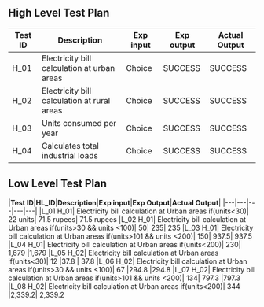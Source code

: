 ##  High Level Test Plan

|**Test ID**|**Description**|**Exp input**|**Exp output**|**Actual Output**|
|----|----|----|---|---|
|H_01|	Electricity bill calculation at urban areas|	Choice|SUCCESS|	SUCCESS
|H_02|	Electricity bill calculation at rural areas|	Choice|	SUCCESS|	SUCCESS
|H_03|	Units consumed per year|	Choice|	SUCCESS|	SUCCESS
|H_04|	Calculates total industrial loads|	Choice|	SUCCESS|	SUCCESS

## Low Level Test Plan

|**Test ID**|**HL_ID**|**Description**|**Exp input**|**Exp Output**|**Actual Output**|
|---|---|---|---|---|
|L_01	H_01|	Electricity bill calculation at Urban areas if(units<30)|	22 units|	71.5 rupees|	71.5 rupees
|L_02	H_01|	Electricity bill calculation at Urban areas if(units>30 && units <100)|	50|	235|	235
|L_03	H_01|	Electricity bill calculation at Urban areas if(units>101 && units <200)|	150|	937.5|	937.5
|L_04	H_01|	Electricity bill calculation at Urban areas if(units<200)|	230|	1,679	|1,679
|L_05	H_02|	Electricity bill calculation at Urban areas if(units<30)|	12	|37.8  |   37.8
|L_06	H_02|	Electricity bill calculation at Urban areas if(units>30 && units <100)|	67	|294.8	|294.8
|L_07	H_02|	Electricity bill calculation at Urban areas if(units>101 && units <200)|	134|	797.3	|797.3
|L_08	H_02|	Electricity bill calculation at Urban areas if(units<200)|	344	|2,339.2| 2,339.2

